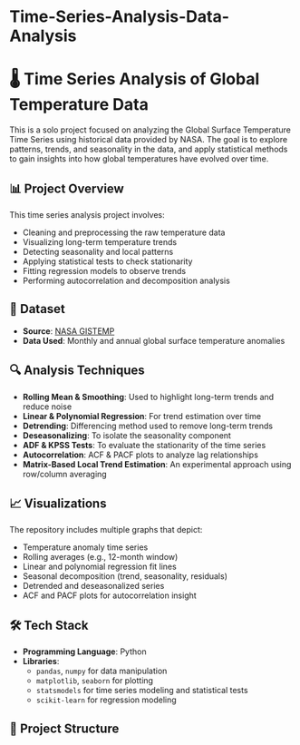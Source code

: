 # Time-Series-Analysis-Data-Analysis

# 🌡️ Time Series Analysis of Global Temperature Data

This is a solo project focused on analyzing the Global Surface Temperature Time Series using historical data provided by NASA. The goal is to explore patterns, trends, and seasonality in the data, and apply statistical methods to gain insights into how global temperatures have evolved over time.

## 📊 Project Overview

This time series analysis project involves:

- Cleaning and preprocessing the raw temperature data
- Visualizing long-term temperature trends
- Detecting seasonality and local patterns
- Applying statistical tests to check stationarity
- Fitting regression models to observe trends
- Performing autocorrelation and decomposition analysis

## 📁 Dataset

- **Source**: [NASA GISTEMP](https://data.giss.nasa.gov/gistemp/)
- **Data Used**: Monthly and annual global surface temperature anomalies

## 🔍 Analysis Techniques

- **Rolling Mean & Smoothing**: Used to highlight long-term trends and reduce noise
- **Linear & Polynomial Regression**: For trend estimation over time
- **Detrending**: Differencing method used to remove long-term trends
- **Deseasonalizing**: To isolate the seasonality component
- **ADF & KPSS Tests**: To evaluate the stationarity of the time series
- **Autocorrelation**: ACF & PACF plots to analyze lag relationships
- **Matrix-Based Local Trend Estimation**: An experimental approach using row/column averaging

## 📈 Visualizations

The repository includes multiple graphs that depict:

- Temperature anomaly time series
- Rolling averages (e.g., 12-month window)
- Linear and polynomial regression fit lines
- Seasonal decomposition (trend, seasonality, residuals)
- Detrended and deseasonalized series
- ACF and PACF plots for autocorrelation insight

## 🛠️ Tech Stack

- **Programming Language**: Python
- **Libraries**:
  - `pandas`, `numpy` for data manipulation
  - `matplotlib`, `seaborn` for plotting
  - `statsmodels` for time series modeling and statistical tests
  - `scikit-learn` for regression modeling

## 📌 Project Structure

